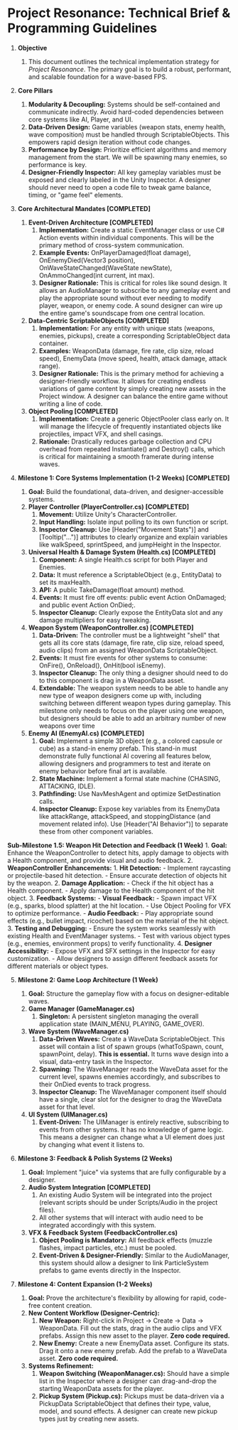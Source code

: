 # **Project Resonance: Technical Brief & Programming Guidelines**

1.  **Objective**
    1.  This document outlines the technical implementation strategy for *Project Resonance*. The primary goal is to build a robust, performant, and scalable foundation for a wave-based FPS.

2.  **Core Pillars**
    1.  **Modularity & Decoupling:** Systems should be self-contained and communicate indirectly. Avoid hard-coded dependencies between core systems like AI, Player, and UI.
    2.  **Data-Driven Design:** Game variables (weapon stats, enemy health, wave composition) must be handled through ScriptableObjects. This empowers rapid design iteration without code changes.
    3.  **Performance by Design:** Prioritize efficient algorithms and memory management from the start. We will be spawning many enemies, so performance is key.
    4.  **Designer-Friendly Inspector:** All key gameplay variables must be exposed and clearly labeled in the Unity Inspector. A designer should never need to open a code file to tweak game balance, timing, or "game feel" elements.

3.  **Core Architectural Mandates [COMPLETED]**
    1.  **Event-Driven Architecture [COMPLETED]**
        1.  **Implementation:** Create a static EventManager class or use C# Action events within individual components. This will be the primary method of cross-system communication.
        2.  **Example Events:** OnPlayerDamaged(float damage), OnEnemyDied(Vector3 position), OnWaveStateChanged(WaveState newState), OnAmmoChanged(int current, int max).
        3.  **Designer Rationale:** This is critical for roles like sound design. It allows an AudioManager to subscribe to any gameplay event and play the appropriate sound without ever needing to modify player, weapon, or enemy code. A sound designer can wire up the entire game's soundscape from one central location.
    2.  **Data-Centric ScriptableObjects [COMPLETED]**
        1.  **Implementation:** For any entity with unique stats (weapons, enemies, pickups), create a corresponding ScriptableObject data container.
        2.  **Examples:** WeaponData (damage, fire rate, clip size, reload speed), EnemyData (move speed, health, attack damage, attack range).
        3.  **Designer Rationale:** This is the primary method for achieving a designer-friendly workflow. It allows for creating endless variations of game content by simply creating new assets in the Project window. A designer can balance the entire game without writing a line of code.
    3.  **Object Pooling [COMPLETED]**
        1.  **Implementation:** Create a generic ObjectPooler class early on. It will manage the lifecycle of frequently instantiated objects like projectiles, impact VFX, and shell casings.
        2.  **Rationale:** Drastically reduces garbage collection and CPU overhead from repeated Instantiate() and Destroy() calls, which is critical for maintaining a smooth framerate during intense waves.

4.  **Milestone 1: Core Systems Implementation (1-2 Weeks) [COMPLETED]**
    1.  **Goal:** Build the foundational, data-driven, and designer-accessible systems.
    2.  **Player Controller (PlayerController.cs) [COMPLETED]**
        1.  **Movement:** Utilize Unity's CharacterController.
        2.  **Input Handling:** Isolate input polling to its own function or script.
        3.  **Inspector Cleanup:** Use [Header("Movement Stats")] and [Tooltip("...")] attributes to clearly organize and explain variables like walkSpeed, sprintSpeed, and jumpHeight in the Inspector.
    3.  **Universal Health & Damage System (Health.cs) [COMPLETED]**
        1.  **Component:** A single Health.cs script for both Player and Enemies.
        2.  **Data:** It must reference a ScriptableObject (e.g., EntityData) to set its maxHealth.
        3.  **API:** A public TakeDamage(float amount) method.
        4.  **Events:** It must fire off events: public event Action<float> OnDamaged; and public event Action OnDied;.
        5.  **Inspector Cleanup:** Clearly expose the EntityData slot and any damage multipliers for easy tweaking.
    4.  **Weapon System (WeaponController.cs) [COMPLETED]**
        1.  **Data-Driven:** The controller must be a lightweight "shell" that gets all its core stats (damage, fire rate, clip size, reload speed, audio clips) from an assigned WeaponData ScriptableObject.
        2.  **Events:** It must fire events for other systems to consume: OnFire(), OnReload(), OnHit(bool isEnemy).
        3.  **Inspector Cleanup:** The only thing a designer should need to do to this component is drag in a WeaponData asset.
        4.  **Extendable:** The weapon system needs to be able to handle any new type of weapon designers come up with, including switching between different weapon types during gameplay. This milestone only needs to focus on the player using one weapon, but designers should be able to add an arbitrary number of new weapons over time
    5.  **Enemy AI (EnemyAI.cs) [COMPLETED]**
        1.  **Goal:** Implement a simple 3D object (e.g., a colored capsule or cube) as a stand-in enemy prefab. This stand-in must demonstrate fully functional AI covering all features below, allowing designers and programmers to test and iterate on enemy behavior before final art is available.
        2.  **State Machine:** Implement a formal state machine (CHASING, ATTACKING, IDLE).
        3.  **Pathfinding:** Use NavMeshAgent and optimize SetDestination calls.
        4.  **Inspector Cleanup:** Expose key variables from its EnemyData like attackRange, attackSpeed, and stoppingDistance (and movement related info). Use [Header("AI Behavior")] to separate these from other component variables.

**Sub-Milestone 1.5: Weapon Hit Detection and Feedback (1 Week)**
    1.  **Goal:** Enhance the WeaponController to detect hits, apply damage to objects with a Health component, and provide visual and audio feedback.
    2.  **WeaponController Enhancements:**
        1.  **Hit Detection:**
            - Implement raycasting or projectile-based hit detection.
            - Ensure accurate detection of objects hit by the weapon.
        2.  **Damage Application:**
            - Check if the hit object has a Health component.
            - Apply damage to the Health component of the hit object.
        3.  **Feedback Systems:**
            - **Visual Feedback:**
                - Spawn impact VFX (e.g., sparks, blood splatter) at the hit location.
                - Use Object Pooling for VFX to optimize performance.
            - **Audio Feedback:**
                - Play appropriate sound effects (e.g., bullet impact, ricochet) based on the material of the hit object.
    3.  **Testing and Debugging:**
        - Ensure the system works seamlessly with existing Health and EventManager systems.
        - Test with various object types (e.g., enemies, environment props) to verify functionality.
    4.  **Designer Accessibility:**
        - Expose VFX and SFX settings in the Inspector for easy customization.
        - Allow designers to assign different feedback assets for different materials or object types.

5.  **Milestone 2: Game Loop Architecture (1 Week)**
    1.  **Goal:** Structure the gameplay flow with a focus on designer-editable waves.
    2.  **Game Manager (GameManager.cs)**
        1.  **Singleton:** A persistent singleton managing the overall application state (MAIN_MENU, PLAYING, GAME_OVER).
    3.  **Wave System (WaveManager.cs)**
        1.  **Data-Driven Waves:** Create a WaveData ScriptableObject. This asset will contain a list of spawn groups (whatToSpawn, count, spawnPoint, delay). **This is essential.** It turns wave design into a visual, data-entry task in the Inspector.
        2.  **Spawning:** The WaveManager reads the WaveData asset for the current level, spawns enemies accordingly, and subscribes to their OnDied events to track progress.
        3.  **Inspector Cleanup:** The WaveManager component itself should have a single, clear slot for the designer to drag the WaveData asset for that level.
    4.  **UI System (UIManager.cs)**
        1.  **Event-Driven:** The UIManager is entirely reactive, subscribing to events from other systems. It has no knowledge of game logic. This means a designer can change what a UI element does just by changing what event it listens to.

6.  **Milestone 3: Feedback & Polish Systems (2 Weeks)**
    1.  **Goal:** Implement "juice" via systems that are fully configurable by a designer.
    2.  **Audio System Integration [COMPLETED]**
        1.  An existing Audio System will be integrated into the project (relevant scripts should be under Scripts/Audio in the project files).
        2.  All other systems that will interact with audio need to be integrated accordingly with this system.
    3.  **VFX & Feedback System (FeedbackController.cs)**
        1.  **Object Pooling is Mandatory:** All feedback effects (muzzle flashes, impact particles, etc.) must be pooled.
        2.  **Event-Driven & Designer-Friendly:** Similar to the AudioManager, this system should allow a designer to link ParticleSystem prefabs to game events directly in the Inspector.

7.  **Milestone 4: Content Expansion (1-2 Weeks)**
    1.  **Goal:** Prove the architecture's flexibility by allowing for rapid, code-free content creation.
    2.  **New Content Workflow (Designer-Centric):**
        1.  **New Weapon:** Right-click in Project -> Create -> Data -> WeaponData. Fill out the stats, drag in the audio clips and VFX prefabs. Assign this new asset to the player. **Zero code required.**
        2.  **New Enemy:** Create a new EnemyData asset. Configure its stats. Drag it onto a new enemy prefab. Add the prefab to a WaveData asset. **Zero code required.**
    3.  **Systems Refinement:**
        1.  **Weapon Switching (WeaponManager.cs):** Should have a simple list in the Inspector where a designer can drag-and-drop the starting WeaponData assets for the player.
        2.  **Pickup System (Pickup.cs):** Pickups must be data-driven via a PickupData ScriptableObject that defines their type, value, model, and sound effects. A designer can create new pickup types just by creating new assets.
        
  